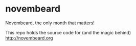 novembeard
==========

Novembeard, the only month that matters!

This repo holds the source code for (and the magic behind) http://novembeard.org
